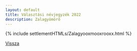 ```yaml
---
layout: default
title: Választási névjegyzék 2022
description: Zalagyömörő
---
```


{% include settlementHTMLs/Zalagyooxmooxrooxx.html %}

[Vissza](./)